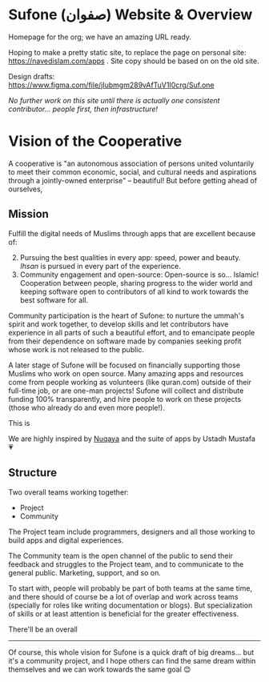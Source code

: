# Sufone (صفوان) Website & Overview
Homepage for the org; we have an amazing URL ready. 

Hoping to make a pretty static site, to replace the page on  personal site: https://navedislam.com/apps . Site copy should be based on on the old site.

Design drafts: https://www.figma.com/file/jIubmgm289vAfTuV1I0crg/Suf.one

*No further work on this site until there is actually one consistent contributor… people first, then infrastructure!*

# Vision of the Cooperative

A cooperative is "an autonomous association of persons united voluntarily to meet their common economic, social, and cultural needs and aspirations through a jointly-owned enterprise" – beautiful! But before getting ahead of ourselves, 

## Mission

Fulfill the digital needs of Muslims through apps that are excellent because of:

2. Pursuing the best qualities in every app: speed, power and beauty. *Ihsan* is pursued in every part of the experience.
1. Community engagement and open-source: Open-source is so… Islamic! Cooperation between people, sharing progress to the wider world and keeping software open to contributors of all kind to work towards the best software for all. 

Community participation is the heart of Sufone: to nurture the ummah's spirit and work together, to develop skills and let contributors have experience in all parts of such a beautiful effort, and to emancipate people from their dependence on software made by companies seeking profit whose work is not released to the public.

A later stage of Sufone will be focused on financially supporting those Muslims who work on open source. Many amazing apps and resources come from people working as volunteers (like quran.com) outside of their full-time job, or are one-man projects! Sufone will collect and distribute funding 100% transparently, and hire people to work on these projects (those who already do and even more people!). 

This is 

We are highly inspired by [Nuqaya](https://nuqayah.com/) and the suite of apps by Ustadh Mustafa 💗

## Structure

Two overall teams working together:

- Project
- Community

The Project team include programmers, designers and all those working to build apps and digital experiences. 

The Community team is the open channel of the public to send their feedback and struggles to the Project team, and to communicate to the general public. Marketing, support, and so on.

To start with, people will probably be part of both teams at the same time, and there should of course be a lot of overlap and work across teams (specially for roles like writing documentation or blogs). But specialization of skills or at least attention is beneficial for the greater effectiveness.

There'll be an overall 

---

Of course, this whole vision for Sufone is a quick draft of big dreams… but it's a community project, and I hope others can find the same dream within themselves and we can work towards the same goal 😊
